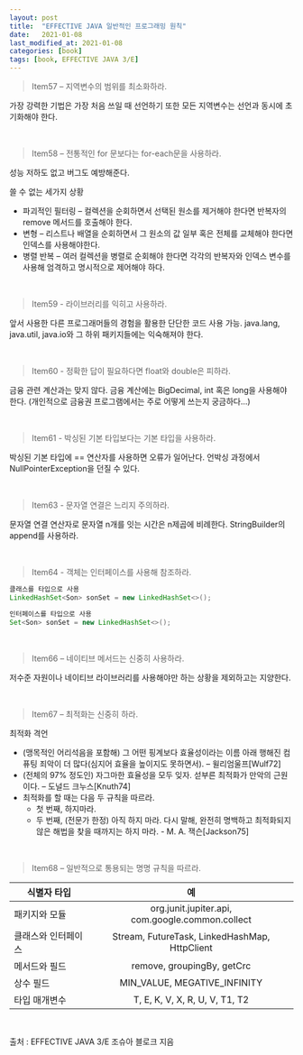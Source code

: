 ```yaml
---
layout: post
title:  "EFFECTIVE JAVA 일반적인 프로그래밍 원칙"
date:   2021-01-08
last_modified_at: 2021-01-08
categories: [book]
tags: [book, EFFECTIVE JAVA 3/E]
---
```


>Item57 – 지역변수의 범위를 최소화하라.

가장 강력한 기법은 가장 처음 쓰일 때 선언하기 또한 모든 지역변수는 선언과 동시에 초기화해야 한다.

<br/>

>Item58 – 전통적인 for 문보다는 for-each문을 사용하라.  

성능 저하도 없고 버그도 예방해준다.

쓸 수 없는 세가지 상황

- 파괴적인 필터링 – 컬렉션을 순회하면서 선택된 원소를 제거해야 한다면 반복자의 remove 메서드를 호출해야 한다.
- 변형 – 리스트나 배열을 순회하면서 그 원소의 값 일부 혹은 전체를 교체해야 한다면 인덱스를 사용해야한다.
- 병렬 반복 – 여러 컬렉션을 병렬로 순회해야 한다면 각각의 반복자와 인덱스 변수를 사용해 엄격하고 명시적으로 제어해야 하다.

<br/>

>Item59 - 라이브러리를 익히고 사용하라.  

앞서 사용한 다른 프로그래머들의 경험을 활용한 단단한 코드 사용 가능. java.lang, java.util, java.io와 그 하위 패키지들에는 익숙해져야 한다.

<br/>

>Item60 - 정확한 답이 필요하다면 float와 double은 피하라.

금융 관련 계산과는 맞지 않다. 금융 계산에는 BigDecimal, int 혹은 long을 사용해야한다.
(개인적으로 금융권 프로그램에서는 주로 어떻게 쓰는지 궁금하다...)

<br/>

>Item61 - 박싱된 기본 타입보다는 기본 타입을 사용하라.

박싱된 기본 타입에 == 연산자를 사용하면 오류가 일어난다. 언박싱 과정에서 NullPointerException을 던질 수 있다.

<br/>

>Item63 - 문자열 연결은 느리지 주의하라.

문자열 연결 연산자로 문자열 n개를 잇는 시간은 n제곱에 비례한다. StringBuilder의 append를 사용하라.

<br/>

>Item64 - 객체는 인터페이스를 사용해 참조하라.

```java
클래스를 타입으로 사용
LinkedHashSet<Son> sonSet = new LinkedHashSet<>();

인터페이스를 타입으로 사용
Set<Son> sonSet = new LinkedHashSet<>();
```

<br/>

>Item66 – 네이티브 메서드는 신중히 사용하라.

저수준 자원이나 네이티브 라이브러리를 사용해야만 하는 상황을 제외하고는 지양한다.

<br/>

>Item67 – 최적화는 신중히 하라.

최적화 격언
- (맹목적인 어리석음을 포함해) 그 어떤 핑계보다 효율성이라는 이름 아래 행해진 컴퓨팅 죄악이 더 많다(심지어 효율을 높이지도 못하면서). – 윌리엄울프[Wulf72]
- (전체의 97% 정도인) 자그마한 효율성을 모두 잊자. 섣부른 최적화가 만악의 근원이다. – 도널드 크누스[Knuth74]
- 최적화를 할 때는 다음 두 규칙을 따르라.
  - 첫 번째, 하지마라.
  - 두 번째, (전문가 한정) 아직 하지 마라. 다시 말해, 완전히 명백하고 최적화되지 않은 해법을 찾을 때까지는 하지 마라. - M. A. 잭슨[Jackson75]

<br/>

>Item68 – 일반적으로 통용되는 명명 규칙을 따르라.

|식별자 타입  | 예 |
|---|:---:|
| 패키지와 모듈  | org.junit.jupiter.api, com.google.common.collect |
| 클래스와 인터페이스  | Stream, FutureTask, LinkedHashMap, HttpClient |
| 메서드와 필드  | remove, groupingBy, getCrc |
| 상수 필드  | MIN_VALUE, MEGATIVE_INFINITY|
| 타입 매개변수 | T, E, K, V, X, R, U, V, T1, T2 |

<br/>

출처 : EFFECTIVE JAVA 3/E 조슈아 블로크 지음

<br/>